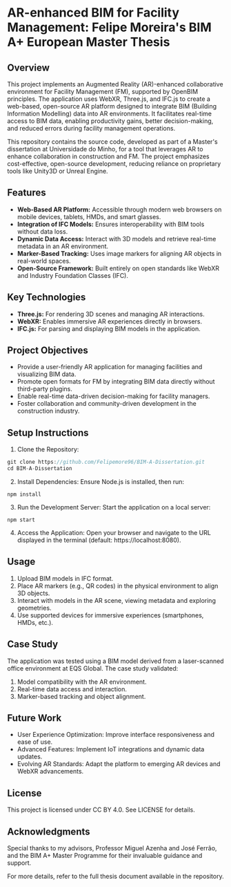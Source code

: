 # AR-enhanced BIM for Facility Management: Felipe Moreira's BIM A+ European Master Thesis

## Overview
This project implements an Augmented Reality (AR)-enhanced collaborative environment for Facility Management (FM), supported by OpenBIM principles. The application uses WebXR, Three.js, and IFC.js to create a web-based, open-source AR platform designed to integrate BIM (Building Information Modelling) data into AR environments. It facilitates real-time access to BIM data, enabling productivity gains, better decision-making, and reduced errors during facility management operations.

This repository contains the source code, developed as part of a Master's dissertation at Universidade do Minho, for a tool that leverages AR to enhance collaboration in construction and FM. The project emphasizes cost-effective, open-source development, reducing reliance on proprietary tools like Unity3D or Unreal Engine.

## Features
- **Web-Based AR Platform:** Accessible through modern web browsers on mobile devices, tablets, HMDs, and smart glasses.
- **Integration of IFC Models:** Ensures interoperability with BIM tools without data loss.
- **Dynamic Data Access:** Interact with 3D models and retrieve real-time metadata in an AR environment.
- **Marker-Based Tracking:** Uses image markers for aligning AR objects in real-world spaces.
- **Open-Source Framework:** Built entirely on open standards like WebXR and Industry Foundation Classes (IFC).

## Key Technologies
- **Three.js:** For rendering 3D scenes and managing AR interactions.
- **WebXR:** Enables immersive AR experiences directly in browsers.
- **IFC.js:** For parsing and displaying BIM models in the application.

## Project Objectives
- Provide a user-friendly AR application for managing facilities and visualizing BIM data.
- Promote open formats for FM by integrating BIM data directly without third-party plugins.
- Enable real-time data-driven decision-making for facility managers.
- Foster collaboration and community-driven development in the construction industry.

## Setup Instructions
1. Clone the Repository:
```js
git clone https://github.com/Felipemore96/BIM-A-Dissertation.git
cd BIM-A-Dissertation
```
2. Install Dependencies: Ensure Node.js is installed, then run:

```
npm install
```
3. Run the Development Server: Start the application on a local server:

```
npm start
```

4. Access the Application: Open your browser and navigate to the URL displayed in the terminal (default: https://localhost:8080).

## Usage
1. Upload BIM models in IFC format.
2. Place AR markers (e.g., QR codes) in the physical environment to align 3D objects.
3. Interact with models in the AR scene, viewing metadata and exploring geometries.
4. Use supported devices for immersive experiences (smartphones, HMDs, etc.).

## Case Study
The application was tested using a BIM model derived from a laser-scanned office environment at EQS Global. The case study validated:

1. Model compatibility with the AR environment.
2. Real-time data access and interaction.
3. Marker-based tracking and object alignment.

## Future Work
- User Experience Optimization: Improve interface responsiveness and ease of use.
- Advanced Features: Implement IoT integrations and dynamic data updates.
- Evolving AR Standards: Adapt the platform to emerging AR devices and WebXR advancements.

## License
This project is licensed under CC BY 4.0. See LICENSE for details.

## Acknowledgments
Special thanks to my advisors, Professor Miguel Azenha and José Ferrão, and the BIM A+ Master Programme for their invaluable guidance and support.

For more details, refer to the full thesis document available in the repository.
